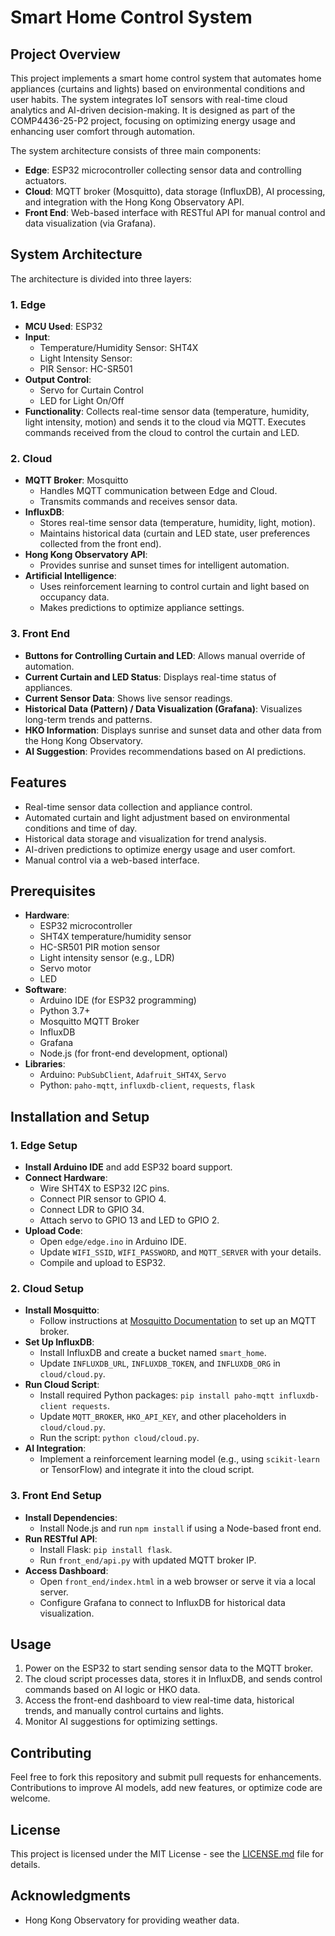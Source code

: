 # Smart Home Control System

## Project Overview
This project implements a smart home control system that automates home appliances (curtains and lights) based on environmental conditions and user habits. The system integrates IoT sensors with real-time cloud analytics and AI-driven decision-making. It is designed as part of the COMP4436-25-P2 project, focusing on optimizing energy usage and enhancing user comfort through automation.

The system architecture consists of three main components:
- **Edge**: ESP32 microcontroller collecting sensor data and controlling actuators.
- **Cloud**: MQTT broker (Mosquitto), data storage (InfluxDB), AI processing, and integration with the Hong Kong Observatory API.
- **Front End**: Web-based interface with RESTful API for manual control and data visualization (via Grafana).

## System Architecture
The architecture is divided into three layers:

### 1. Edge
- **MCU Used**: ESP32
- **Input**:
  - Temperature/Humidity Sensor: SHT4X
  - Light Intensity Sensor: 
  - PIR Sensor: HC-SR501
- **Output Control**:
  - Servo for Curtain Control
  - LED for Light On/Off
- **Functionality**: Collects real-time sensor data (temperature, humidity, light intensity, motion) and sends it to the cloud via MQTT. Executes commands received from the cloud to control the curtain and LED.

### 2. Cloud
- **MQTT Broker**: Mosquitto
  - Handles MQTT communication between Edge and Cloud.
  - Transmits commands and receives sensor data.
- **InfluxDB**:
  - Stores real-time sensor data (temperature, humidity, light, motion).
  - Maintains historical data (curtain and LED state, user preferences collected from the front end).
- **Hong Kong Observatory API**:
  - Provides sunrise and sunset times for intelligent automation.
- **Artificial Intelligence**:
  - Uses reinforcement learning to control curtain and light based on occupancy data.
  - Makes predictions to optimize appliance settings.

### 3. Front End
- **Buttons for Controlling Curtain and LED**: Allows manual override of automation.
- **Current Curtain and LED Status**: Displays real-time status of appliances.
- **Current Sensor Data**: Shows live sensor readings.
- **Historical Data (Pattern) / Data Visualization (Grafana)**: Visualizes long-term trends and patterns.
- **HKO Information**: Displays sunrise and sunset data and other data from the Hong Kong Observatory.
- **AI Suggestion**: Provides recommendations based on AI predictions.

## Features
- Real-time sensor data collection and appliance control.
- Automated curtain and light adjustment based on environmental conditions and time of day.
- Historical data storage and visualization for trend analysis.
- AI-driven predictions to optimize energy usage and user comfort.
- Manual control via a web-based interface.

## Prerequisites
- **Hardware**:
  - ESP32 microcontroller
  - SHT4X temperature/humidity sensor
  - HC-SR501 PIR motion sensor
  - Light intensity sensor (e.g., LDR)
  - Servo motor
  - LED
- **Software**:
  - Arduino IDE (for ESP32 programming)
  - Python 3.7+
  - Mosquitto MQTT Broker
  - InfluxDB
  - Grafana
  - Node.js (for front-end development, optional)
- **Libraries**:
  - Arduino: `PubSubClient`, `Adafruit_SHT4X`, `Servo`
  - Python: `paho-mqtt`, `influxdb-client`, `requests`, `flask`

## Installation and Setup

### 1. Edge Setup
- **Install Arduino IDE** and add ESP32 board support.
- **Connect Hardware**:
  - Wire SHT4X to ESP32 I2C pins.
  - Connect PIR sensor to GPIO 4.
  - Connect LDR to GPIO 34.
  - Attach servo to GPIO 13 and LED to GPIO 2.
- **Upload Code**:
  - Open `edge/edge.ino` in Arduino IDE.
  - Update `WIFI_SSID`, `WIFI_PASSWORD`, and `MQTT_SERVER` with your details.
  - Compile and upload to ESP32.

### 2. Cloud Setup
- **Install Mosquitto**:
  - Follow instructions at [Mosquitto Documentation](https://mosquitto.org/download/) to set up an MQTT broker.
- **Set Up InfluxDB**:
  - Install InfluxDB and create a bucket named `smart_home`.
  - Update `INFLUXDB_URL`, `INFLUXDB_TOKEN`, and `INFLUXDB_ORG` in `cloud/cloud.py`.
- **Run Cloud Script**:
  - Install required Python packages: `pip install paho-mqtt influxdb-client requests`.
  - Update `MQTT_BROKER`, `HKO_API_KEY`, and other placeholders in `cloud/cloud.py`.
  - Run the script: `python cloud/cloud.py`.
- **AI Integration**:
  - Implement a reinforcement learning model (e.g., using `scikit-learn` or TensorFlow) and integrate it into the cloud script.

### 3. Front End Setup
- **Install Dependencies**:
  - Install Node.js and run `npm install` if using a Node-based front end.
- **Run RESTful API**:
  - Install Flask: `pip install flask`.
  - Run `front_end/api.py` with updated MQTT broker IP.
- **Access Dashboard**:
  - Open `front_end/index.html` in a web browser or serve it via a local server.
  - Configure Grafana to connect to InfluxDB for historical data visualization.

## Usage
1. Power on the ESP32 to start sending sensor data to the MQTT broker.
2. The cloud script processes data, stores it in InfluxDB, and sends control commands based on AI logic or HKO data.
3. Access the front-end dashboard to view real-time data, historical trends, and manually control curtains and lights.
4. Monitor AI suggestions for optimizing settings.

## Contributing
Feel free to fork this repository and submit pull requests for enhancements. Contributions to improve AI models, add new features, or optimize code are welcome.

## License
This project is licensed under the MIT License - see the [LICENSE.md](LICENSE.md) file for details.

## Acknowledgments
- Hong Kong Observatory for providing weather data.
